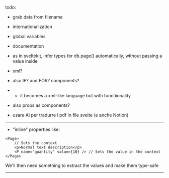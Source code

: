 todo:

- grab data from filename
- internationalization
- global variables
- documentation
- as in sveltekit, infer types for db.page() automatically, without passing a value inside

- xml?
- also IF? and FOR? components?
- - it becomes a xml-like language but with functiionality
- also props as components?

- usare AI per tradurre i pdf in file svelte (e anche Notion)

---

- "inline" properties like:

```svelte
<Page>
	// Sets the context
	<p>Normal text description</p>
	<P name="quantity" value={10} /> // Sets the value in the context
</Page>
```

We'll then need something to extract the values and make them type-safe

---
